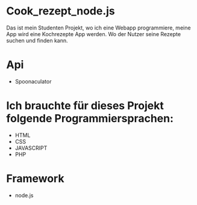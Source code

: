 # Cook_rezept_node.js

Das ist mein Studenten Projekt, wo ich eine Webapp programmiere, meine App wird eine Kochrezepte App werden. Wo der Nutzer seine Rezepte suchen und finden kann. 

# Api

  - Spoonaculator

# Ich brauchte für dieses Projekt folgende Programmiersprachen:

  - HTML
  - CSS
  - JAVASCRIPT
  - PHP

# Framework

  - node.js
  
